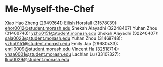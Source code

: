 # Me-Myself-the-Chef

Xiao Hao Zheng (29493641)
Eilish Horsfall (31578039): ehor0012@student.monash.edu
Shekah Alayadhi (32248407)
Yuhan Zhou (31468748): yzho0151@student.monash.edu
Shekah Alayadhi (32248407): sala0023@student.monash.edu
Yuhan Zhou (31468748): yzho0151@student.monash.edu
Emily Jap (29680433): emil0009@student.monash.edu
Vincent Ha (32518714): vhaa0001@student.monash.edu
Lachlan Lu (33107327): lluu0029@student.monash.edu
